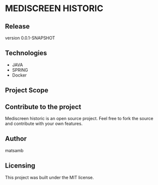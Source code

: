 # MEDISCREEN HISTORIC



## Release

version 0.0.1-SNAPSHOT

## Technologies

- JAVA
- SPRING
- Docker

## Project Scope


## Contribute to the project

Mediscreen historic is an open source project. Feel free to fork the source and contribute with your own features.

## Author

matsamb

## Licensing

This project was built under the MIT license.

